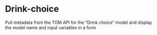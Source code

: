 # Drink-choice
Pull metadata from the TOM API for the “Drink choice” model and display the model name and input variables in a form
